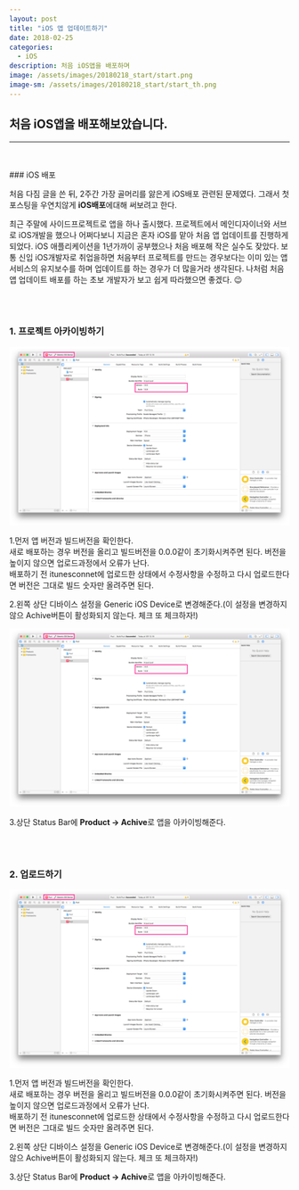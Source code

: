 ```yaml
---
layout: post
title: "iOS 앱 업데이트하기"
date: 2018-02-25
categories:
  - iOS
description: 처음 iOS앱을 배포하며
image: /assets/images/20180218_start/start.png
image-sm: /assets/images/20180218_start/start_th.png
---
```



## 처음 iOS앱을 배포해보았습니다.
---

<br />
<br />
### iOS 배포

처음 다짐 글을 쓴 뒤, 2주간 가장 골머리를 앓은게 iOS배포 관련된 문제였다. 그래서 첫 포스팅을 우연치않게 **iOS배포**에대해 써보려고 한다.

최근 주말에 사이드프로젝트로 앱을 하나 출시했다. 프로젝트에서 메인디자이너와 서브로 iOS개발을 했으나 어쩌다보니 지금은 혼자 iOS를 맡아 처음 앱 업데이트를 진행하게 되었다. iOS 애플리케이션을 1년가까이 공부했으나 처음 배포해 작은 실수도 잦았다. 보통 신입 iOS개발자로 취업을하면 처음부터 프로젝트를 만드는 경우보다는 이미 있는 앱서비스의 유지보수를 하며 업데이트를 하는 경우가 더 많을거라 생각된다. 나처럼 처음 앱 업데이트 배포를 하는 초보 개발자가 보고 쉽게 따라했으면 좋겠다. 😉




<br />
<br />


### 1. 프로젝트 아카이빙하기


![스크린샷1](/assets/images/20180225_udateApp/1.png)


1.먼저 앱 버전과 빌드버전을 확인한다.   
새로 배포하는 경우 버전을 올리고 빌드버전을 0.0.0같이 초기화시켜주면 된다.
버전을 높이지 않으면 업로드과정에서 오류가 난다.  
배포하기 전 itunesconnet에 업로드한 상태에서 수정사항을 수정하고 다시 업로드한다면 버전은 그대로 빌드 숫자만 올려주면 된다.


2.왼쪽 상단 디바이스 설정을 Generic iOS Device로 변경해준다.(이 설정을 변경하지 않으 Achive버튼이 활성화되지 않는다. 체크 또 체크하자!)  

![스크린샷1](/assets/images/20180225_udateApp/1.png)

3.상단 Status Bar에 **Product → Achive**로 앱을  아카이빙해준다.




<br />
<br />


### 2. 업로드하기


  ![스크린샷1](/assets/images/20180225_udateApp/1.png)
  
  1.먼저 앱 버전과 빌드버전을 확인한다.   
  새로 배포하는 경우 버전을 올리고 빌드버전을 0.0.0같이 초기화시켜주면 된다.
  버전을 높이지 않으면 업로드과정에서 오류가 난다.  
  배포하기 전 itunesconnet에 업로드한 상태에서 수정사항을 수정하고 다시 업로드한다면 버전은 그대로 빌드 숫자만 올려주면 된다.
  
  2.왼쪽 상단 디바이스 설정을 Generic iOS Device로 변경해준다.(이 설정을 변경하지 않으 Achive버튼이 활성화되지 않는다. 체크 또 체크하자!)  
  
  3.상단 Status Bar에 **Product → Achive**로 앱을  아카이빙해준다.
  

